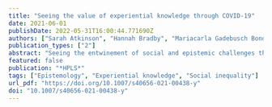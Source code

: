 ```yaml
---
title: "Seeing the value of experiential knowledge through COVID-19"
date: 2021-06-01
publishDate: 2022-05-31T16:00:44.771690Z
authors: ["Sarah Atkinson", "Hannah Bradby", "Mariacarla Gadebusch Bondio", "Anna Hallberg", "Jane Macnaugthon", "Ylva Söderfeldt"]
publication_types: ["2"]
abstract: "Seeing the entwinement of social and epistemic challenges through COVID, we discuss the perils of simplistic appeals to ‘follow the science’. A hardened scientism risks excarbating social conflict and fueling conspiracy beliefs. Instead, we see an opportunity to devise more inclusive medical knowledge practices through endorsing experiential knowledge alongside traditional evidence types."
featured: false
publication: "*HPLS*"
tags: ["Epistemology", "Experiential knowledge", "Social inequality"]
url_pdf: "https://doi.org/10.1007/s40656-021-00438-y"
doi: "10.1007/s40656-021-00438-y"
---
```


